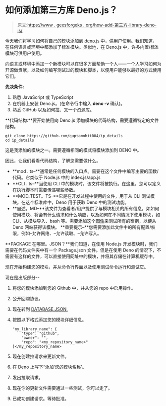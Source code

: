 # 如何添加第三方库 Deno.js？

> 原文:[https://www . geesforgeks . org/how-add-第三方-library-deno-js/](https://www.geeksforgeeks.org/how-to-add-third-party-library-deno-js/)

今天我们将学习如何将自己的模块添加到 [deno.js](https://www.geeksforgeeks.org/deno-js-introduction/) 中，供用户使用。我们知道，在任何语言或环境中都添加了标准模块。类似地，在 Deno.js 中，许多内置/标准模块可供用户使用。

向语言或环境中添加一个新模块可以在很多方面帮助一个人——一个人学习如何为开源做贡献，以及如何编写测试过的模块和脚本，以便用户能够以最好的方式使用它们。

**先决条件:**

1.  熟悉 JavaScript 或 TypeScript
2.  在机器上安装 Deno.js。(在命令行中输入 **deno -v** 确认)。
3.  熟悉 GitHub 以及如何拉、叉一个资源库。

**代码结构:**要开始使用向 Deno.js 添加模块的代码结构，需要遵循特定的文件结构。

```
git clone https://github.com/guptamohit004/ip_details
cd ip_details

```

这是我添加的模块之一。需要遵循相同的模式将模块添加到 DENO 中。

因此，让我们看看代码结构，了解您需要做什么。

*   **mod . ts–**通常是任何模块的入口点。需要在这个文件中编写主要的函数/代码。它类似于 Node.js 中的 index.js/app.js
*   **CLI . ts–**当使用 CLI 中的模块时，该文件将被执行。在这里，您可以定义在执行脚本时需要传递哪些参数。
*   **MOD_TEST。TS–**它是在开发过程中使用的文件，用于从 CLI 测试模块。在这个标准库中，Deno 用于获取 Deno 中的测试功能。
*   **自述。MD–**该文件为查看者/用户提供了与模块相关的所有信息，如如何使用模块、将会有什么请求和什么响应，以及如何在不同情况下使用模块，如 CLI、从模块导入、bash 等。需要添加这个[图像](https://github.com/denorg/get-ip/workflows/Test%20CI/badge.svg)来测试所有的案例，以便从 Deno 网站获得该模块。
    **重要提示–**您需要添加此文件中的所有配置/权限，例如–允许网络、–允许读取、–允许写入。

**PACKAGE 在哪里。JSON？**我们知道，在使用 Node.js 开发模块时，我们需要在代码文件夹中有一个 Package.json 文件。但是在使用 Deno 的情况下，不需要有这样的文件，可以直接使用网址中的模块，并将其存储在计算机缓存中。

现在开始构建您的模块，并从命令行界面以及使用测试命令运行和测试它。

现在是出版部分--

1.  将您的模块添加到您的 Github 中，并从您的 repo 中启用操作。
2.  公开回购协议。
3.  现在转到 [DATABASE.JSON.](https://github.com/denoland/deno_website2/blob/master/database.json)
4.  按照以下格式添加您的模块详细信息。

    ```
    "my_library_name": {
        "type": "github",
        "owner": "",
        "repo": "<my_repository_name>"
    }</my_repository_name>
    ```

5.  现在创建拉请求来更新文件。
6.  在 Deno 上写下“添加‘您的模块名称’。
7.  发出拉取请求。
8.  现在你的更新文件需要通过一些测试，你可以走了。
9.  已成功创建请求。等待批准。
